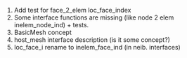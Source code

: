 
1. Add test for face_2_elem loc_face_index
2. Some interface functions are missing (like node 2 elem inelem_node_ind) + tests.
3. BasicMesh concept
4. host_mesh interface description (is it some concept?)
5. loc_face_i rename to inelem_face_ind (in neib. interfaces)